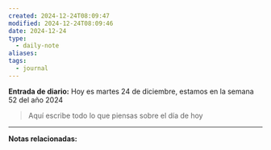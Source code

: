 ```yaml
---
created: 2024-12-24T08:09:47
modified: 2024-12-24T08:09:46
date: 2024-12-24
type:
  - daily-note
aliases: 
tags:
  - journal
---
```

**Entrada de diario:** 
Hoy es martes 24 de diciembre, estamos en la semana 52 del año 2024

> Aquí escribe todo lo que piensas sobre el día de hoy


----
**Notas relacionadas:**